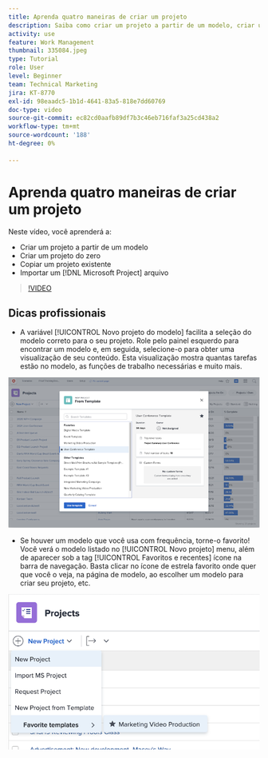 ```yaml
---
title: Aprenda quatro maneiras de criar um projeto
description: Saiba como criar um projeto a partir de um modelo, criar um projeto do zero, copiar um projeto existente ou importar um [!DNL Microsoft Project] arquivo.
activity: use
feature: Work Management
thumbnail: 335084.jpeg
type: Tutorial
role: User
level: Beginner
team: Technical Marketing
jira: KT-8770
exl-id: 98eaadc5-1b1d-4641-83a5-818e7dd60769
doc-type: video
source-git-commit: ec82cd0aafb89df7b3c46eb716faf3a25cd438a2
workflow-type: tm+mt
source-wordcount: '188'
ht-degree: 0%

---
```


# Aprenda quatro maneiras de criar um projeto

Neste vídeo, você aprenderá a:

* Criar um projeto a partir de um modelo
* Criar um projeto do zero
* Copiar um projeto existente
* Importar um [!DNL Microsoft Project] arquivo

>[!VIDEO](https://video.tv.adobe.com/v/335084/?quality=12&learn=on)

## Dicas profissionais

* A variável [!UICONTROL Novo projeto do modelo] facilita a seleção do modelo correto para o seu projeto. Role pelo painel esquerdo para encontrar um modelo e, em seguida, selecione-o para obter uma visualização de seu conteúdo. Esta visualização mostra quantas tarefas estão no modelo, as funções de trabalho necessárias e muito mais.

![[!UICONTROL Novo projeto do modelo] janela](assets/planner-fund-new-project-from-template-window.png)

* Se houver um modelo que você usa com frequência, torne-o favorito! Você verá o modelo listado no [!UICONTROL Novo projeto] menu, além de aparecer sob a tag [!UICONTROL Favoritos e recentes] ícone na barra de navegação. Basta clicar no ícone de estrela favorito onde quer que você o veja, na página de modelo, ao escolher um modelo para criar seu projeto, etc.

![[!UICONTROL Modelos favoritos] lista em [!UICONTROL Novo projeto] botão](assets/planner-fund-template-favorites.png)

<!---
learn more:
create a project using a template
create a project
copy a project
import a project from Microsoft Project
--->
